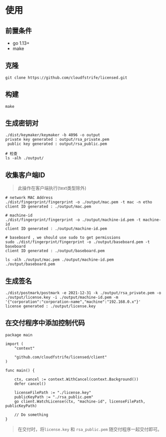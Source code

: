 # 使用

## 前置条件 

* go 1.13+
* make

## 克隆

```
git clone https://github.com/cloudfstrife/licensed.git
```

## 构建

```
make
```

## 生成密钥对

```
./dist/keymaker/keymaker -b 4096 -o output
private key generated : output/rsa_private.pem
 public key generated : output/rsa_public.pem

# 检查
ls -alh ./output/
```

## 收集客户端ID

> 此操作在客户端执行(text类型除外)

```
# network MAC Address
./dist/fingerprint/fingerprint -o ./output/mac.pem -t mac -n etho
client ID generated : ./output/mac.pem

# machine-id
./dist/fingerprint/fingerprint -o ./output/machine-id.pem -t machine-id
client ID generated : ./output/machine-id.pem

# baseboard , we should use sudo to get permissions
sudo ./dist/fingerprint/fingerprint -o ./output/baseboard.pem -t baseboard
client ID generated : ./output/baseboard.pem

ls -alh ./output/mac.pem ./output/machine-id.pem ./output/baseboard.pem
```

## 生成签名

```
./dist/postmark/postmark -e 2021-12-31 -k ./output/rsa_private.pem -o ./output/license.key -i ./output/machine-id.pem -m '{"corporation":"corporation-name","machine":"192.168.0.x"}'
license generated : ./output/license.key
```

## 在交付程序中添加控制代码

```
package main

import (
	"context"

	"github.com/cloudfstrife/licensed/client"
)

func main() {

	ctx, cancel := context.WithCancel(context.Background())
	defer cancel()

	licenseFilePath := "./license.key"
	publicKeyPath := "./rsa_public.pem"
	go client.WatchLicense(ctx, "machine-id", licenseFilePath, publicKeyPath)

	// Do something
}
```

> 在交付时，将`license.key` 和 `rsa_public.pem` 随交付程序一起交付即可。